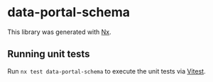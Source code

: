 # data-portal-schema

This library was generated with [Nx](https://nx.dev).

## Running unit tests

Run `nx test data-portal-schema` to execute the unit tests via [Vitest](https://vitest.dev/).
